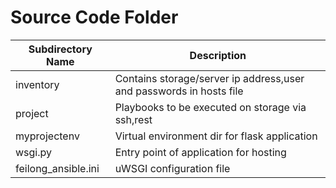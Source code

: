 # Source Code Folder



| Subdirectory Name | Description |
|---|---|
| inventory | Contains storage/server ip address,user and passwords in hosts file  |
| project | Playbooks to be executed on storage via ssh,rest |
| myprojectenv | Virtual environment dir for flask application  |
| wsgi.py | Entry point of application for hosting |
| feilong_ansible.ini |  uWSGI configuration file | 
